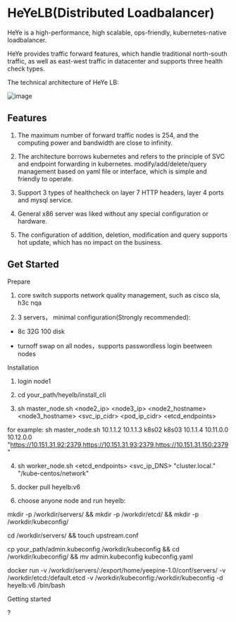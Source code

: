 # HeYeLB(Distributed Loadbalancer)

HeYe is a high-performance, high scalable, ops-friendly, kubernetes-native loadbalancer.

HeYe provides traffic forward features, which handle traditional north-south traffic, as well as east-west traffic in datacenter and supports three health check types.

The technical architecture of HeYe LB:

![image](https://user-images.githubusercontent.com/104561610/167753755-4b40ea7d-1c8f-4d2d-b2ec-bb1436025e93.png)

Features
------------------------
1. The maximum number of forward traffic nodes is 254, and the computing power and bandwidth are close to infinity.

2. The architecture borrows kubernetes and refers to the principle of SVC and endpoint forwarding in kubernetes. modify/add/delete/query management based on yaml file or interface, which is simple and friendly to operate.

3. Support 3 types of healthcheck on layer 7 HTTP headers, layer 4 ports and mysql service.

4. General x86 server was liked without any special configuration or hardware.

5. The configuration of addition, deletion, modification and query supports hot update, which has no impact on the business.


Get Started
----------------------------
Prepare

1. core switch supports network quality management, such as cisco sla, h3c nqa

2. 3 servers， minimal configuration(Strongly recommended): 

* 8c 32G 100 disk

* turnoff swap on all nodes，supports passwordless login beetween nodes

Installation

1. login node1
 
2. cd your_path/heyelb/install_cli

3. sh master_node.sh <node2_ip> <node3_ip> <node2_hostname> <node3_hostname> <vip> <svc_ip_cidr> <pod_ip_cidr> <etcd_endpoints>
  
  for example: sh master_node.sh 10.1.1.2 10.1.1.3 k8s02 k8s03 10.1.1.4 10.11.0.0 10.12.0.0 "https://10.151.31.92:2379,https://10.151.31.93:2379,https://10.151.31.150:2379"
  
4. sh worker_node.sh <vip> <etcd_endpoints> <svc_ip_DNS>  "cluster.local." "/kube-centos/network"
  
5. docker pull heyelb:v6
  
6. choose anyone node and run heyelb:
  
  mkdir -p /workdir/servers/ && mkdir -p /workdir/etcd/ && mkdir -p /workdir/kubeconfig/ 
  
  cd /workdir/servers/ && touch upstream.conf 
  
  cp your_path/admin.kubeconfig /workdir/kubeconfig && cd /workdir/kubeconfig/ && mv admin.kubeconfig kubeconfig.yaml
  
  docker run -v /workdir/servers/:/export/home/yeepine-1.0/conf/servers/ -v /workdir/etcd:/default.etcd -v /workdir/kubeconfig:/workdir/kubeconfig -d heyelb:v6 /bin/bash

Getting started

?
